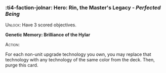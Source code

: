 ### :ti4-faction-jolnar: **Hero**: Rin, the Master's Legacy - _Perfected Being_

<span style="font-variant:small-caps;">Unlock</span>: Have 3 scored objectives.

**Genetic Memory: Brilliance of the Hylar**

<span style="font-variant:small-caps;">Action</span>:

For each non-unit upgrade technology you own, you may replace that technology with any technology of the same color from the deck. Then, purge this card.
